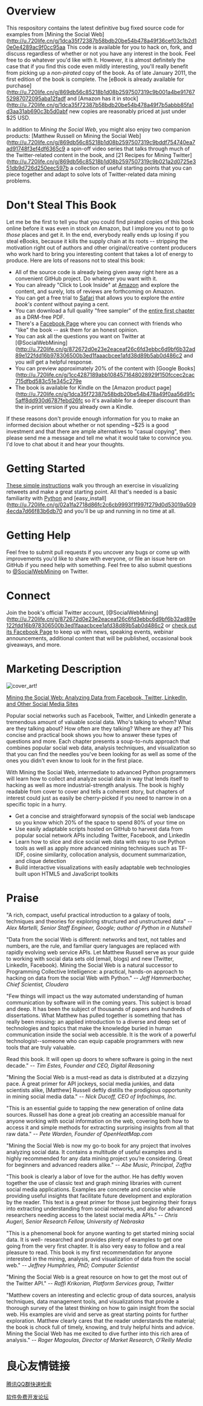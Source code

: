# Overview

This respository contains the latest definitive bug fixed source code for examples from [Mining the Social Web](http://u.720life.cn/g/1dca35f72387b58bdb20be54b478a49f36cef03c1b2d10e0e4289ac9f0cc95aa  This code is available for you to hack on, fork, and discuss regardless of whether or not you have any interest in the book. Feel free to do whatever you'd like with it. However, it is almost definitely the case that if you find this code even mildly interesting, you'll really benefit from picking up a *non-pirated* copy of the book. As of late January 2011, the first edition of the book is complete. The [eBook is already available for purchase](http://u.720life.cn/g/869db56c85218b1d08b2597507319c9b001a4be9176752987072095aba12fadf  and [Amazon has it in stock](http://u.720life.cn/g/1dca35f72387b58bdb20be54b478a49f7b5abbb85fa1d3aa31ab690c3b5d0abf  new copies are reasonably priced at just under $25 USD. 

In addition to *Mining the Social Web*, you might also enjoy two companion products: [Matthew Russell on Mining the Social Web](http://u.720life.cn/g/869db56c85218b1d08b2597507319c9bddf754740ea7ad91748f3ef4df6365c9  a spin-off video series that talks through much of the Twitter-related content in the book, and [21 Recipes for Mining Twitter](http://u.720life.cn/g/869db56c85218b1d08b2597507319c9b021a2d0725e351db9d726d250eec597b  a collection of useful starting points that you can piece together and adapt to solve lots of Twitter-related data mining problems.

# Don't Steal This Book

Let me be the first to tell you that you could find pirated copies of this book online before it was even in stock on Amazon, but I implore you not to go to *those* places and get it. In the end, everybody really ends up losing if you steal eBooks, because it kills the supply chain at its roots -- stripping the motivation right out of authors and other original/creative content producers who work hard to bring you interesting content that takes a lot of energy to produce. Here are lots of reasons not to steal this book:

- All of the source code is already being given away right here as a convenient GitHub project. Do whatever you want with it.
- You can already "Click to Look Inside" at [Amazon](http://u.720life.cn/g/1dca35f72387b58bdb20be54b478a49f44b5e2c728c0e7b0d66335e5823bf91b)  and explore the content, and surely, lots of reviews are forthcoming on Amazon.
- You can get a free trial to [Safari](http://u.720life.cn/g/0895d8a90f3207754d78d894be3032146d1d3e8896a5d4147c8bf0f426185201)  that allows you to explore the *entire book's content* without paying a cent.
- You can download a full quality "free sampler" of the [entire first chapter](http://u.720life.cn/g/0ab12a7f7c70d6e3ee3f38edb78501f1f69254eb9d6bb2efb83cf974a96fdb70)  as a DRM-free PDF.
- There's a [Facebook Page](http://u.720life.cn/g/4a665ce3984fde4dcf4170783ea1a0cb2d6e8025e065458b0f064a5906df7240)  where you can connect with friends who "like" the book -- ask them for an honest opinion.
- You can ask all the questions you want on Twitter at [@SocialWebMining](http://u.720life.cn/g/872672d0e23e2eaceaf26c6fd3ebbc6d9bf6b32ad89e122fdd16b978306500b3ed1faaacbcee1afd38d89b5ab0d486c2  and you *will* get a helpful response.
- You can preview approximately 20% of the content with [Google Books](http://u.720life.cn/g/1cc4287189abb1084571648028929f150fccec2cac715dfbd583c51e345c279e 
- The book is available for Kindle on the [Amazon product page](http://u.720life.cn/g/1dca35f72387b58bdb20be54b478a49f0aa56d91c5aff8dd930d6787febd26fc  so it's available for a deeper discount than the in-print version if you already own a Kindle.

If these reasons don't provide enough information for you to make an informed decision about whether or not spending ~$25 is a good investment and that there are ample alternatives to "casual copying", then please send me a message and tell me what it would take to convince you. I'd love to chat about it and hear your thoughts.


# Getting Started

[These simple instructions](http://u.720life.cn/g/c37fa7dd44992c72b9fd0fd90bf911b1546d039982c1d91629425315dfb733c5)  walk you through an exercise in visualizing retweets and make a great starting point. All that's needed is a basic familiarity with [Python](http://u.720life.cn/g/5eb387c08be03752c52e718fb715516b8789ed65fa945bc4fc75eed68c4e3e6a)  and [easy_install](http://u.720life.cn/g/02a1fa2718d86fc2c6cb9993f1f997f279d0d53019a5094ecda7d66f83b6db70  and you'll be up and running in no time at all.

# Getting Help

Feel free to submit pull requests if you uncover any bugs or come up with improvements you'd like to share with everyone, or file an issue here on GitHub if you need help with something. Feel free to also submit questions to [@SocialWebMining](http://u.720life.cn/g/872672d0e23e2eaceaf26c6fd3ebbc6d9bf6b32ad89e122fdd16b978306500b3d30849ba9aeda1212dc736d31669d1c6)  on Twitter.

# Connect

Join the book's official Twitter account, [@SocialWebMining](http://u.720life.cn/g/872672d0e23e2eaceaf26c6fd3ebbc6d9bf6b32ad89e122fdd16b978306500b3ed1faaacbcee1afd38d89b5ab0d486c2  or [check out its Facebook Page](http://u.720life.cn/g/4a665ce3984fde4dcf4170783ea1a0cb2d6e8025e065458b0f064a5906df7240)  to keep up with news, speaking events, webinar announcements, additional content that will be published, occasional book giveaways, and more.

# Marketing Description

![cover_art!](https://github.com/ptwobrussell/Mining-the-Social-Web/raw/master/cover_art.jpg)

[Mining the Social Web: Analyzing Data from Facebook, Twitter, LinkedIn, and Other Social Media Sites](http://u.720life.cn/g/1dca35f72387b58bdb20be54b478a49f44b5e2c728c0e7b0d66335e5823bf91b) 

Popular social networks such as Facebook, Twitter, and LinkedIn generate a tremendous amount of valuable social data. Who's talking to whom? What are they talking about? How often are they talking? Where are they at? This concise and practical book shows you how to answer these types of questions and more. Each chapter presents a soup-to-nuts approach that combines popular social web data, analysis techniques, and visualization so that you can find the needles you've been looking for as well as some of the ones you didn't even know to look for in the first place.

With Mining the Social Web, intermediate to advanced Python programmers will learn how to collect and analyze social data in way that lends itself to hacking as well as more industrial-strength analysis. The book is highly readable from cover to cover and tells a coherent story, but chapters of interest could just as easily be cherry-picked if you need to narrow in on a specific topic in a hurry.

* Get a concise and straightforward synopsis of the social web landscape so you know which 20% of the space to spend 80% of your time on
* Use easily adaptable scripts hosted on GitHub to harvest data from popular social network APIs including Twitter, Facebook, and LinkedIn
* Learn how to slice and dice social web data with easy to use Python tools as well as apply more advanced mining techniques such as TF-IDF, cosine similarity, collocation analysis, document summarization, and clique detection
* Build interactive visualizations with easily adaptable web technologies built upon HTML5 and JavaScript toolkits

# Praise

"A rich, compact, useful practical introduction to a galaxy of tools, techniques and theories for exploring structured and unstructured data" -- *Alex Martelli, Senior Staff Engineer, Google; author of Python in a Nutshell*

"Data from the social Web is different: networks and text, not tables and numbers, are the rule, and familiar query languages are replaced with rapidly evolving web service APIs. Let Matthew Russell serve as your guide to working with social data sets old (email, blogs) and new (Twitter, LinkedIn, Facebook). Mining the Social Web is a natural successor to Programming Collective Intelligence: a practical, hands-on approach to hacking on data from the social Web with Python." -- *Jeff Hammerbacher, Chief Scientist, Cloudera*

"Few things will impact us the way automated understanding of human communication by software will in the coming years. This subject is broad and deep. It has been the subject of thousands of papers and hundreds of dissertations. What Matthew has pulled together is something that has really been missing: an applied introduction to a diverse and deep set of technologies and topics that make the knowledge buried in human communication inside the social web accessible. It is the work of a powerful technologist--someone who can equip capable programmers with new tools that are truly valuable.

Read this book. It will open up doors to where software is going in the next decade." -- *Tim Estes, Founder and CEO, Digital Reasoning*

"Mining the Social Web is a must-read as data is distributed at a dizzying pace. A great primer for API jockeys, social media junkies, and data scientists alike, [Matthew] Russell deftly distills the prodigious opportunity in mining social media data." -- *Nick Ducoff, CEO of Infochimps, Inc.*

"This is an essential guide to tapping the new generation of online data sources. Russell has done a great job creating an accessible manual for anyone working with social information on the web, covering both how to access it and simple methods for extracting surprising insights from all that raw data." -- *Pete Warden, Founder of OpenHeatMap.com*

"Mining the Social Web is now my go-to book for any project that involves analyzing social data. It contains a multitude of useful examples and is highly recommended for any data mining project you’re considering. Great for beginners and advanced readers alike." -- *Abe Music, Principal, Zaffra*

"This book is clearly a labor of love for the author. He has deftly woven together the use of classic text and graph mining libraries with current social media applications. Examples are concrete and concise while providing useful insights that facilitate future development and exploration by the reader. This text is a great primer for those just beginning their forays into extracting understanding from social networks, and also for advanced researchers needing access to the latest social media APIs." -- *Chris Augeri, Senior Research Fellow, University of Nebraska*

"This is a phenomenal book for anyone wanting to get started mining social data. It is well- researched and provides plenty of examples to get one going from the very first chapter. It is also very easy to follow and a real pleasure to read. This book is my first recommendation for anyone interested in the mining, analysis, and visualization of data from the social web." -- *Jeffrey Humphries, PhD; Computer Scientist*

"Mining the Social Web is a great resource on how to get the most out of the Twitter API." -- *Raffi Krikorian, Platform Services group, Twitter*

"Matthew covers an interesting and eclectic group of data sources, analysis techniques, data management tools, and visualizations that provide a thorough survey of the latest thinking on how to gain insight from the social web. His examples are vivid and serve as great starting points for further exploration. Matthew clearly cares that the reader understands the material; the book is chock full of timely, knowing, and truly helpful hints and advice. Mining the Social Web has me excited to dive further into this rich area of analysis." -- *Roger Magoulas, Director of Market Research, O’Reilly Media*



 # 良心友情链接

[腾讯QQ群快速检索](http://u.720life.cn/s/8cf73f7c)

[软件免费开发论坛](http://u.720life.cn/s/bbb01dc0)
